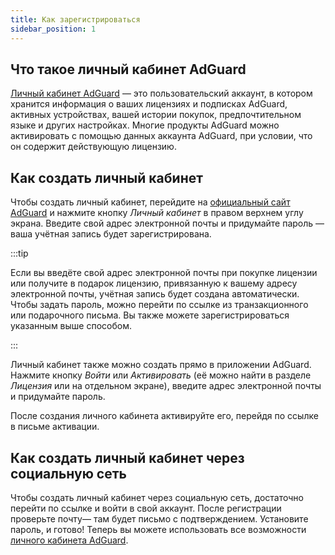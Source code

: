 ```yaml
---
title: Как зарегистрироваться
sidebar_position: 1
---
```


## Что такое личный кабинет AdGuard

[Личный кабинет AdGuard](https://my.adguard.com/) — это пользовательский аккаунт, в котором хранится информация о ваших лицензиях и подписках AdGuard, активных устройствах, вашей истории покупок, предпочтительном языке и других настройках. Многие продукты AdGuard можно активировать с помощью данных аккаунта AdGuard, при условии, что он содержит действующую лицензию.

## Как создать личный кабинет

Чтобы создать личный кабинет, перейдите на [официальный сайт AdGuard](https://adguard.com/welcome.html) и нажмите кнопку *Личный кабинет* в правом верхнем углу экрана. Введите свой адрес электронной почты и придумайте пароль — ваша учётная запись будет зарегистрирована.

:::tip

Если вы введёте свой адрес электронной почты при покупке лицензии или получите в подарок лицензию, привязанную к вашему адресу электронной почты, учётная запись будет создана автоматически. Чтобы задать пароль, можно перейти по ссылке из транзакционного или подарочного письма. Вы также можете зарегистрироваться указанным выше способом.

:::

Личный кабинет также можно создать прямо в приложении AdGuard. Нажмите кнопку *Войти* или *Активировать* (её можно найти в разделе *Лицензия* или на отдельном экране), введите адрес электронной почты и придумайте пароль.

После создания личного кабинета активируйте его, перейдя по ссылке в письме активации.

## Как создать личный кабинет через социальную сеть

Чтобы создать личный кабинет через социальную сеть, достаточно перейти по ссылке [](https://auth.adguard.com/login.html) и войти в свой аккаунт. После регистрации проверьте почту— там будет письмо с подтверждением. Установите пароль, и готово! Теперь вы можете использовать все возможности [личного кабинета AdGuard](https://adguard.com/kb/general/account/features/).
